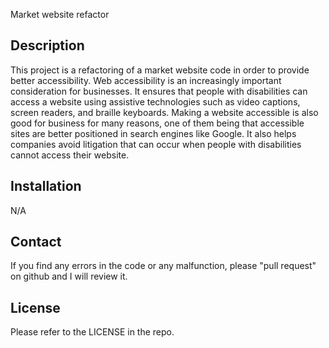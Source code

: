 Market website refactor

## Description 

 This project is a refactoring of a market website code in order to provide better accessibility.
 Web accessibility is an increasingly important consideration for businesses. It ensures that people with disabilities can access a website using assistive technologies such as video captions, screen readers, and braille keyboards. Making a website accessible is also good for business for many reasons, one of them being that accessible sites are better positioned in search engines like Google. It also helps companies avoid litigation that can occur when people with disabilities cannot access their website.



## Installation

N/A


## Contact

If you find any errors in the code or any malfunction, please "pull request" on github and I will review it. 


## License

Please refer to the LICENSE in the repo.



